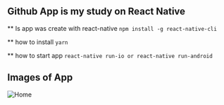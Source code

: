 ## Github App is my study on React Native

** Is app was create with react-native
`npm install -g react-native-cli`

** how to install
`yarn`

** how to start app
`react-native run-io or react-native run-android`

## Images of App
![Home]('/images/home.jpg')